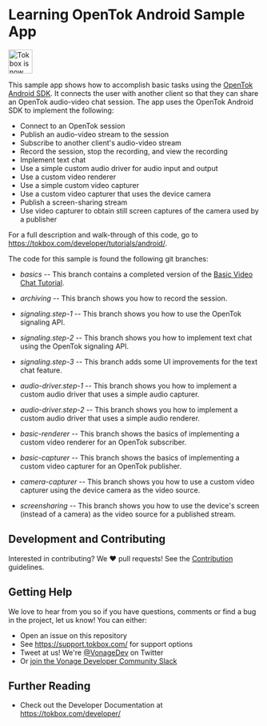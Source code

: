 # Learning OpenTok Android Sample App

<img src="https://assets.tokbox.com/img/vonage/Vonage_VideoAPI_black.svg" height="48px" alt="Tokbox is now known as Vonage" />

This sample app shows how to accomplish basic tasks using the
[OpenTok Android SDK](https://tokbox.com/opentok/libraries/client/android/).
It connects the user with another client so that they can share an OpenTok audio-video
chat session. The app uses the OpenTok Android SDK to implement the following:

* Connect to an OpenTok session
* Publish an audio-video stream to the session
* Subscribe to another client's audio-video stream
* Record the session, stop the recording, and view the recording
* Implement text chat
* Use a simple custom audio driver for audio input and output
* Use a custom video renderer
* Use a simple custom video capturer
* Use a custom video capturer that uses the device camera
* Publish a screen-sharing stream
* Use video capturer to obtain still screen captures of the camera used by a publisher

For a full description and walk-through of this code, go to
https://tokbox.com/developer/tutorials/android/.

The code for this sample is found the following git branches:

* *basics* -- This branch contains a completed version of the [Basic Video Chat Tutorial](https://tokbox.com/developer/tutorials/android/basic-video-chat/).

* *archiving* -- This branch shows you how to record the session.

* *signaling.step-1* -- This branch shows you how to use the OpenTok signaling API.

* *signaling.step-2* -- This branch shows you how to implement text chat using the OpenTok
signaling API.

* *signaling.step-3* -- This branch adds some UI improvements for the text chat feature.

* *audio-driver.step-1* -- This branch shows you how to implement a custom audio driver that
  uses a simple audio capturer.

* *audio-driver.step-2* -- This branch shows you how to implement a custom audio driver that
  uses a simple audio renderer.

* *basic-renderer* -- This branch shows the basics of implementing a custom video renderer
  for an OpenTok subscriber.

* *basic-capturer* -- This branch shows the basics of implementing a custom video capturer
  for an OpenTok publisher.

* *camera-capturer* -- This branch shows you how to use a custom video capturer using
  the device camera as the video source.

* *screensharing* -- This branch shows you how to use the device's screen (instead of a
  camera) as the video source for a published stream.

## Development and Contributing

Interested in contributing? We :heart: pull requests! See the [Contribution](CONTRIBUTING.md) guidelines.

## Getting Help

We love to hear from you so if you have questions, comments or find a bug in the project, let us know! You can either:

- Open an issue on this repository
- See <https://support.tokbox.com/> for support options
- Tweet at us! We're [@VonageDev](https://twitter.com/VonageDev) on Twitter
- Or [join the Vonage Developer Community Slack](https://developer.nexmo.com/community/slack)

## Further Reading

- Check out the Developer Documentation at <https://tokbox.com/developer/>